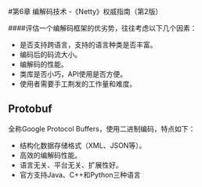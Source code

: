 #第6章 编解码技术
-《Netty》权威指南（第2版）

####评估一个编解码框架的优劣势，往往考虑以下几个因素：
* 是否支持跨语言，支持的语言种类是否丰富。
* 编码后的码流大小。
* 编解码的性能。
* 类库是否小巧，API使用是否方便。
* 使用者需要手工荆发的工作量和难度。

## Protobuf
全称Google Protocol Buffers，使用二进制编码，特点如下：
* 结构化数据存储格式（XML、JSON等）。
* 高效的编解码性能。
* 语言无关、平台无关、扩展性好。
* 官方支持Java、C++和Python三种语言